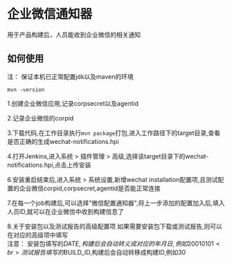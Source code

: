 # 企业微信通知器
用于产品构建后，人员能收到企业微信的相关通知

## 如何使用
注：
保证本机已正常配置jdk以及maven的环境
```
mvn -version
```

1.创建企业微信应用,记录corpsecret以及agentid

2.记录企业微信的corpid

3.下载代码,在工作目录执行```mvn package```打包,进入工作路径下的target目录,查看是否正确的生成wechat-notifications.hpi

4.打开Jenkins,进入系统 > 插件管理 > 高级,选择该target目录下的wechat-notifications.hpi,点击上传安装

6.安装重启结束后,进入系统 > 系统设置,新增wechat installation配置项,且测试配置的企业微信corpid,corpsecret,agentid是否能正常连接

7.在每一个job构建后,可以选择"微信配置通知器",将上一步添加的配置加入后,填入人员ID,就可以在企业微信中收到构建信息了

8.关于安装包以及测试报告的高级配置项
如果需要安装包下载或测试报告,则可以在对应的高级项中填写<br>
注意：
安装包填写的$DATE,构建后会自动转义成对应的年月日,例如20010101<br>
测试报告填写的$BUILD_ID,构建后会自动转移成构建ID,例如30


